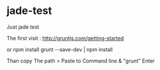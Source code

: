 jade-test
=========

Just jade test

The first visit : http://gruntjs.com/getting-started

or
 npm install grunt --save-dev | npm install

Than copy The path > Paste to Command line & "grunt" Enter